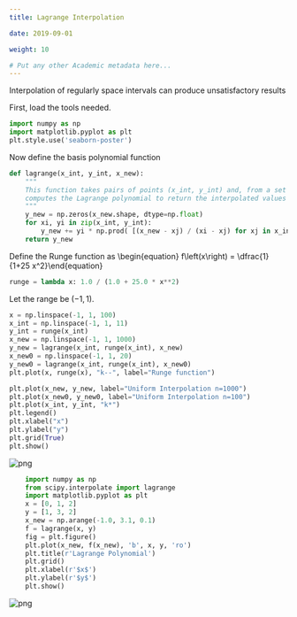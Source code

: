 ```yaml
---
title: Lagrange Interpolation

date: 2019-09-01

weight: 10

# Put any other Academic metadata here...
---
```


Interpolation of regularly space intervals can produce unsatisfactory results

First, load the tools needed.


```python
import numpy as np
import matplotlib.pyplot as plt
plt.style.use('seaborn-poster')
```

Now define the basis polynomial function


```python
def lagrange(x_int, y_int, x_new):
    """
    This function takes pairs of points (x_int, y_int) and, from a set of points x_new
    computes the Lagrange polynomial to return the interpolated values y_new
    """
    y_new = np.zeros(x_new.shape, dtype=np.float)
    for xi, yi in zip(x_int, y_int):
        y_new += yi * np.prod( [(x_new - xj) / (xi - xj) for xj in x_int if xi != xj], axis=0)
    return y_new
```

Define the Runge function as \begin{equation} f\left(x\right) = \dfrac{1}{1+25 x^2}\end{equation}


```python
runge = lambda x: 1.0 / (1.0 + 25.0 * x**2)
```

Let the range be $(-1,1)$.


```python
x = np.linspace(-1, 1, 100)
x_int = np.linspace(-1, 1, 11)
y_int = runge(x_int)
x_new = np.linspace(-1, 1, 1000)
y_new = lagrange(x_int, runge(x_int), x_new)
x_new0 = np.linspace(-1, 1, 20)
y_new0 = lagrange(x_int, runge(x_int), x_new0)
plt.plot(x, runge(x), "k--", label="Runge function")

plt.plot(x_new, y_new, label="Uniform Interpolation n=1000")
plt.plot(x_new0, y_new0, label="Uniform Interpolation n=100")
plt.plot(x_int, y_int, "k*")
plt.legend()
plt.xlabel("x")
plt.ylabel("y")
plt.grid(True)
plt.show()
```



![png](/static/img/LagrangeInterpolation_8_0.png)




```python
    import numpy as np
    from scipy.interpolate import lagrange
    import matplotlib.pyplot as plt
    x = [0, 1, 2]
    y = [1, 3, 2]
    x_new = np.arange(-1.0, 3.1, 0.1)
    f = lagrange(x, y)
    fig = plt.figure()
    plt.plot(x_new, f(x_new), 'b', x, y, 'ro')
    plt.title(r'Lagrange Polynomial')
    plt.grid()
    plt.xlabel(r'$x$')
    plt.ylabel(r'$y$')
    plt.show()
```



![png](/static/img/LagrangeInterpolation_9_0.png)
